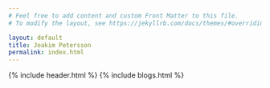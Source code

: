 ```yaml
---
# Feel free to add content and custom Front Matter to this file.
# To modify the layout, see https://jekyllrb.com/docs/themes/#overriding-theme-defaults

layout: default
title: Joakim Petersson
permalink: index.html
---
```


{% include header.html %} {% include blogs.html %}
